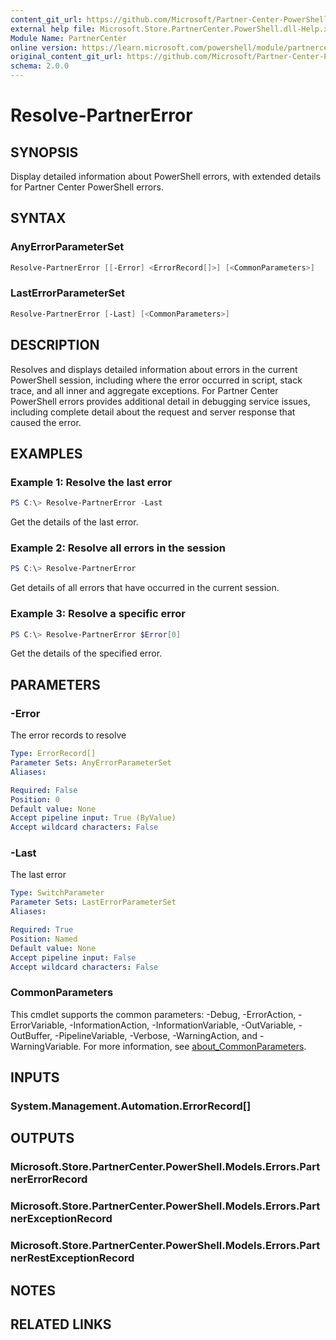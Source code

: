 ```yaml
---
content_git_url: https://github.com/Microsoft/Partner-Center-PowerShell/blob/master/docs/help/Resolve-PartnerError.md
external help file: Microsoft.Store.PartnerCenter.PowerShell.dll-Help.xml
Module Name: PartnerCenter
online version: https://learn.microsoft.com/powershell/module/partnercenter/Resolve-PartnerError
original_content_git_url: https://github.com/Microsoft/Partner-Center-PowerShell/blob/master/docs/help/Resolve-PartnerError.md
schema: 2.0.0
---
```


# Resolve-PartnerError

## SYNOPSIS
Display detailed information about PowerShell errors, with extended details for Partner Center PowerShell errors.

## SYNTAX

### AnyErrorParameterSet
```powershell
Resolve-PartnerError [[-Error] <ErrorRecord[]>] [<CommonParameters>]
```

### LastErrorParameterSet
```powershell
Resolve-PartnerError [-Last] [<CommonParameters>]
```

## DESCRIPTION
Resolves and displays detailed information about errors in the current PowerShell session, including where the error occurred in script, stack trace, and all inner and aggregate exceptions. For Partner Center PowerShell errors provides additional detail in debugging service issues, including complete detail about the request and server response that caused the error.

## EXAMPLES

### Example 1: Resolve the last error
```powershell
PS C:\> Resolve-PartnerError -Last
```

Get the details of the last error.

### Example 2: Resolve all errors in the session
```powershell
PS C:\> Resolve-PartnerError
```

Get details of all errors that have occurred in the current session.

### Example 3: Resolve a specific error
```powershell
PS C:\> Resolve-PartnerError $Error[0]
```

Get the details of the specified error.

## PARAMETERS

### -Error
The error records to resolve

```yaml
Type: ErrorRecord[]
Parameter Sets: AnyErrorParameterSet
Aliases:

Required: False
Position: 0
Default value: None
Accept pipeline input: True (ByValue)
Accept wildcard characters: False
```

### -Last
The last error

```yaml
Type: SwitchParameter
Parameter Sets: LastErrorParameterSet
Aliases:

Required: True
Position: Named
Default value: None
Accept pipeline input: False
Accept wildcard characters: False
```

### CommonParameters
This cmdlet supports the common parameters: -Debug, -ErrorAction, -ErrorVariable, -InformationAction, -InformationVariable, -OutVariable, -OutBuffer, -PipelineVariable, -Verbose, -WarningAction, and -WarningVariable. For more information, see [about_CommonParameters](http://go.microsoft.com/fwlink/?LinkID=113216).

## INPUTS

### System.Management.Automation.ErrorRecord[]

## OUTPUTS

### Microsoft.Store.PartnerCenter.PowerShell.Models.Errors.PartnerErrorRecord

### Microsoft.Store.PartnerCenter.PowerShell.Models.Errors.PartnerExceptionRecord

### Microsoft.Store.PartnerCenter.PowerShell.Models.Errors.PartnerRestExceptionRecord

## NOTES

## RELATED LINKS
